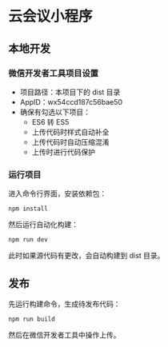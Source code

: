 # 云会议小程序

## 本地开发

### 微信开发者工具项目设置
- 项目路径：本项目下的 dist 目录
- AppID：wx54ccd187c56bae50
- 确保有勾选以下项目：
  - ES6 转 ES5
  - 上传代码时样式自动补全
  - 上传代码时自动压缩混淆
  - 上传时进行代码保护

### 运行项目

进入命令行界面，安装依赖包：

```
npm install
```

然后运行自动化构建：

```
npm run dev
```

此时如果源代码有更改，会自动构建到 dist 目录。

## 发布

先运行构建命令，生成待发布代码：

```
npm run build
```

然后在微信开发者工具中操作上传。

